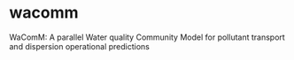 # wacomm
WaComM: A parallel Water quality Community Model for pollutant transport and dispersion operational predictions
